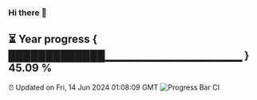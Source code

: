 ### Hi there 👋
⏳ Year progress { █████████████▁▁▁▁▁▁▁▁▁▁▁▁▁▁▁▁▁ } 45.09 %
---
⏰ Updated on Fri, 14 Jun 2024 01:08:09 GMT
![Progress Bar CI](https://github.com/liununu/liununu/workflows/Progress%20Bar%20CI/badge.svg)
